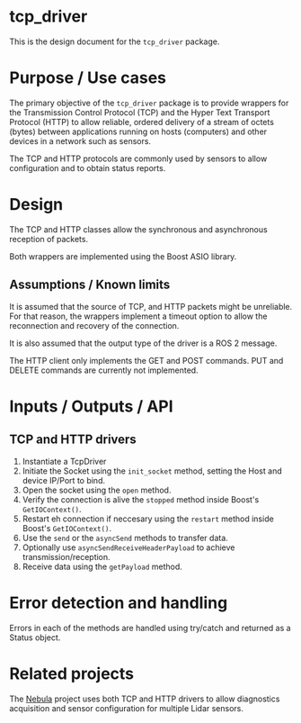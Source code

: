 tcp_driver
===============

This is the design document for the `tcp_driver` package.

# Purpose / Use cases

<!-- Required -->
<!-- Things to consider:
    - Why did we implement this feature? -->

The primary objective of the `tcp_driver` package is to provide wrappers for the
Transmission Control Protocol (TCP) and the Hyper Text Transport Protocol (HTTP)
to allow reliable, ordered delivery of a stream of octets (bytes) between applications
running on hosts (computers) and other devices in a network such as sensors.

The TCP and HTTP protocols are commonly used by sensors to allow configuration and to obtain status reports.

# Design

<!-- Required -->
<!-- Things to consider:
    - How does it work? -->

The TCP and HTTP classes allow the synchronous and asynchronous reception of packets.

Both wrappers are implemented using the Boost ASIO library.

## Assumptions / Known limits

<!-- Required -->

It is assumed that the source of TCP, and HTTP packets might be unreliable. For that reason, the
wrappers implement a timeout option to allow the reconnection and recovery of the connection.

It is also assumed that the output type of the driver is a ROS 2 message.

The HTTP client only implements the GET and POST commands.
PUT and DELETE commands are currently not implemented.

# Inputs / Outputs / API

<!-- Required -->
<!-- Things to consider:
    - How do you use the package / API? -->

## TCP and HTTP drivers

1. Instantiate a TcpDriver
2. Initiate the Socket using the `init_socket` method, setting the Host and device IP/Port to bind.
3. Open the socket using the `open` method.
4. Verify the connection is alive the `stopped` method inside Boost's `GetIOContext()`.
5. Restart eh connection if neccesary using the `restart` method inside Boost's `GetIOContext()`.
6. Use the `send` or the `asyncSend` methods to transfer data.
7. Optionally use `asyncSendReceiveHeaderPayload` to achieve transmission/reception.
7. Receive data using the `getPayload` method.

# Error detection and handling

<!-- Required -->

Errors in each of the methods are handled using try/catch and returned as a Status object.

# Related projects

The [Nebula](https://github.com/tier4/nebula) project uses both TCP and HTTP drivers to allow diagnostics acquisition
and sensor configuration for multiple Lidar sensors.

